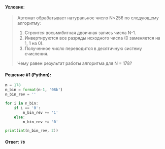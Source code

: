#### Условие:

> Автомат обрабатывает натуральное число N<256 по следующему алгоритму:
> 1) Строится восьмибитная двоичная запись числа N-1.
> 2) Инвертируются все разряды исходного числа (0 заменяется на 1, 1 на 0).
> 3) Полученное число переводится в десятичную систему счисления.
> 
> Чему равен результат работы алгоритма для N = 178? 

#### Решение #1 (Python):
```python
n = 178
n_bin = format(n-1, '08b')
n_bin_rev = ''

for i in n_bin:
    if i == '0':
        n_bin_rev += '1'
    else:
        n_bin_rev += '0'

print(int(n_bin_rev, 2))
```

#### Ответ: `78`
